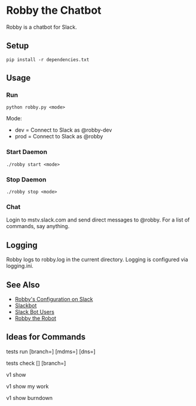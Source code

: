 # Robby the Chatbot

Robby is a chatbot for Slack.

## Setup

`pip install -r dependencies.txt`

## Usage

### Run

`python robby.py <mode>`

Mode:

* dev = Connect to Slack as @robby-dev
* prod = Connect to Slack as @robby

### Start Daemon

`./robby start <mode>`

### Stop Daemon

`./robby stop <mode>`

### Chat

Login to mstv.slack.com and send direct messages to @robby. For a list of commands, say anything.

## Logging

Robby logs to robby.log in the current directory. Logging is configured via logging.ini.

## See Also

* [Robby's Configuration on Slack](https://mstv.slack.com/services/B0UGM757B)
* [Slackbot](https://github.com/lins05/slackbot)
* [Slack Bot Users](https://api.slack.com/bot-users)
* [Robby the Robot](https://en.wikipedia.org/wiki/Robby_the_Robot)

## Ideas for Commands

tests run <name> [branch=<branch>] [mdms=<mdms-ip>] [dns=<dns-ip>]

tests check [<name>] [branch=<branch>]

v1 show <id>

v1 show my work

v1 show burndown <team>